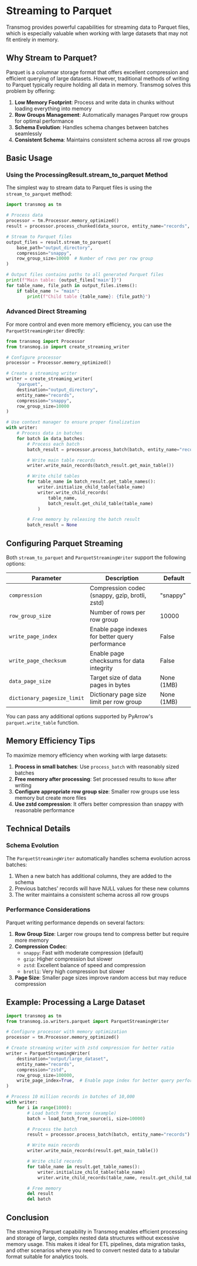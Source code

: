 # Streaming to Parquet

Transmog provides powerful capabilities for streaming data to Parquet files, which is especially valuable
when working with large datasets that may not fit entirely in memory.

## Why Stream to Parquet?

Parquet is a columnar storage format that offers excellent compression and efficient querying of large
datasets. However, traditional methods of writing to Parquet typically require holding all data in memory.
Transmog solves this problem by offering:

1. **Low Memory Footprint**: Process and write data in chunks without loading everything into memory
2. **Row Groups Management**: Automatically manages Parquet row groups for optimal performance
3. **Schema Evolution**: Handles schema changes between batches seamlessly
4. **Consistent Schema**: Maintains consistent schema across all row groups

## Basic Usage

### Using the ProcessingResult.stream_to_parquet Method

The simplest way to stream data to Parquet files is using the `stream_to_parquet` method:

```python
import transmog as tm

# Process data
processor = tm.Processor.memory_optimized()
result = processor.process_chunked(data_source, entity_name="records", chunk_size=1000)

# Stream to Parquet files
output_files = result.stream_to_parquet(
    base_path="output_directory",
    compression="snappy",
    row_group_size=10000  # Number of rows per row group
)

# Output files contains paths to all generated Parquet files
print(f"Main table: {output_files['main']}")
for table_name, file_path in output_files.items():
    if table_name != "main":
        print(f"Child table {table_name}: {file_path}")
```

### Advanced Direct Streaming

For more control and even more memory efficiency, you can use the `ParquetStreamingWriter` directly:

```python
from transmog import Processor
from transmog.io import create_streaming_writer

# Configure processor
processor = Processor.memory_optimized()

# Create a streaming writer
writer = create_streaming_writer(
    "parquet",
    destination="output_directory",
    entity_name="records",
    compression="snappy",
    row_group_size=10000
)

# Use context manager to ensure proper finalization
with writer:
    # Process data in batches
    for batch in data_batches:
        # Process each batch
        batch_result = processor.process_batch(batch, entity_name="records")

        # Write main table records
        writer.write_main_records(batch_result.get_main_table())

        # Write child tables
        for table_name in batch_result.get_table_names():
            writer.initialize_child_table(table_name)
            writer.write_child_records(
                table_name,
                batch_result.get_child_table(table_name)
            )

        # Free memory by releasing the batch result
        batch_result = None
```

## Configuring Parquet Streaming

Both `stream_to_parquet` and `ParquetStreamingWriter` support the following options:

| Parameter | Description | Default |
|-----------|-------------|---------|
| `compression` | Compression codec (snappy, gzip, brotli, zstd) | "snappy" |
| `row_group_size` | Number of rows per row group | 10000 |
| `write_page_index` | Enable page indexes for better query performance | False |
| `write_page_checksum` | Enable page checksums for data integrity | False |
| `data_page_size` | Target size of data pages in bytes | None (1MB) |
| `dictionary_pagesize_limit` | Dictionary page size limit per row group | None (1MB) |

You can pass any additional options supported by PyArrow's `parquet.write_table` function.

## Memory Efficiency Tips

To maximize memory efficiency when working with large datasets:

1. **Process in small batches**: Use `process_batch` with reasonably sized batches
2. **Free memory after processing**: Set processed results to `None` after writing
3. **Configure appropriate row group size**: Smaller row groups use less memory but create more files
4. **Use zstd compression**: It offers better compression than snappy with reasonable performance

## Technical Details

### Schema Evolution

The `ParquetStreamingWriter` automatically handles schema evolution across batches:

1. When a new batch has additional columns, they are added to the schema
2. Previous batches' records will have NULL values for these new columns
3. The writer maintains a consistent schema across all row groups

### Performance Considerations

Parquet writing performance depends on several factors:

1. **Row Group Size**: Larger row groups tend to compress better but require more memory
2. **Compression Codec**:
   - `snappy`: Fast with moderate compression (default)
   - `gzip`: Higher compression but slower
   - `zstd`: Excellent balance of speed and compression
   - `brotli`: Very high compression but slower
3. **Page Size**: Smaller page sizes improve random access but may reduce compression

## Example: Processing a Large Dataset

```python
import transmog as tm
from transmog.io.writers.parquet import ParquetStreamingWriter

# Configure processor with memory optimization
processor = tm.Processor.memory_optimized()

# Create streaming writer with zstd compression for better ratio
writer = ParquetStreamingWriter(
    destination="output/large_dataset",
    entity_name="records",
    compression="zstd",
    row_group_size=100000,
    write_page_index=True,  # Enable page index for better query performance
)

# Process 10 million records in batches of 10,000
with writer:
    for i in range(1000):
        # Load batch from source (example)
        batch = load_batch_from_source(i, size=10000)

        # Process the batch
        result = processor.process_batch(batch, entity_name="records")

        # Write main records
        writer.write_main_records(result.get_main_table())

        # Write child records
        for table_name in result.get_table_names():
            writer.initialize_child_table(table_name)
            writer.write_child_records(table_name, result.get_child_table(table_name))

        # Free memory
        del result
        del batch
```

## Conclusion

The streaming Parquet capability in Transmog enables efficient processing and storage of large, complex
nested data structures without excessive memory usage. This makes it ideal for ETL pipelines, data migration
tasks, and other scenarios where you need to convert nested data to a tabular format suitable for analytics tools.
